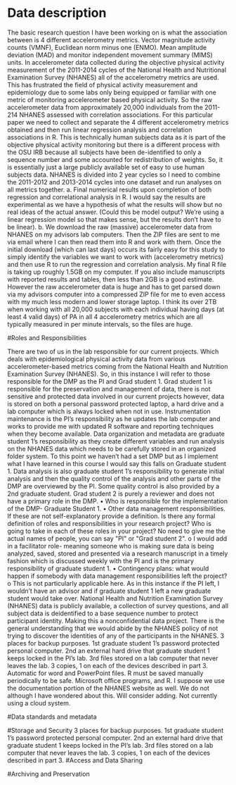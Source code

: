 # Data description
The basic research question I have been working on is what the association between is 4 different accelerometry metrics. Vector magnitude activity counts (VMNF), Euclidean norm minus one (ENMO). Mean amplitude deviation (MAD) and monitor independent movement summary (MIMS) units. In accelerometer data collected during the objective physical activity measurement of the 2011-2014 cycles of the National Health and Nutritional Examination Survey (NHANES) all of the accelerometry metrics are used. This has frustrated the field of physical activity measurement and epidemiology due to some labs only being equipped or familiar with one metric of monitoring accelerometer based physical activity. So the raw accelerometer data from approximately 20,000 individuals from the 2011-214 NHANES assessed with correlation associations. 
For this particular paper we need to collect and separate the 4 different accelerometry metrics obtained and then run linear regression analysis and correlation associations in R. This is technically human subjects data as it is part of the objective physical activity monitoring but there is a different process with the OSU IRB because all subjects have been de-identified to only a sequence number and some accounted for redistribution of weights. So, it is essentially just a large publicly available set of easy to use human subjects data. NHANES is divided into 2 year cycles so I need to combine the 2011-2012 and 2013-2014 cycles into one dataset and run analyses on all metrics together. 
    a.	Final numerical results upon completion of both regression and correlational analysis in R. I would say the results are experimental as we have a hypothesis of what the results will show but no real ideas of the actual answer. (Could this be model output? We’re using a linear regression model so that makes sense, but the results don’t have to be linear).
    b.	We download the raw (massive) accelerometer data from NHANES on my advisors lab computers. Then the ZIP files are sent to me via email where I can then read them into R and work with them. Once the initial download (which can last days) occurs its fairly easy for this study to simply identify the variables we want to work with (accelerometry metrics) and then use R to run the regression and correlation analysis. 
My final R file is taking up roughly 1.5GB on my computer. If you also include manuscripts with reported results and tables, then less than 2GB is a good estimate. However the raw accelerometer data is huge and has to get parsed down via my advisors computer into a compressed ZIP file for me to even access with my much less modern and lower storage laptop. I think its over 2TB when working with all 20,000 subjects with each individual having days (at least 4 valid days) of PA in all 4 accelerometry metrics which are all typically measured in per minute intervals, so the files are huge.


#Roles and Responsibilities

There are two of us in the lab responsible for our current projects. Which deals with epidemiological physical activity data from various accelerometer-based metrics coming from the National Health and Nutrition Examination Survey (NHANES). So, in this instance I will refer to those responsible for the DMP as the PI and Grad student 1. Grad student 1 is responsible for the preservation and management of data, there is not sensitive and protected data involved in our current projects however, data is stored on both a personal password protected laptop, a hard drive and a lab computer which is always locked when not in use. Instrumentation maintenance is the PI’s responsibility as he updates the lab computer and works to provide me with updated R software and reporting techniques when they become available. Data organization and metadata are graduate student 1’s responsibility as they create different variables and run analysis on the NHANES data which needs to be carefully stored in an organized folder system. To this point we haven’t had a set DMP but as I implement what I have learned in this course I would say this falls on Graduate student 1. Data analysis is also graduate student 1’s responsibility to generate initial analysis and then the quality control of the analysis and other parts of the DMP are overviewed by the PI. Some quality control is also provided by a 2nd graduate student. Grad student 2 is purely a reviewer and does not have a primary role in the DMP. 
•	Who is responsible for the implementation of the DMP- Graduate Student 1.
•	Other data management responsibilities. If these are not self-explanatory provide a definition. Is there any formal definition of roles and responsibilities in your research project? Who is going to take in each of these roles in your project? No need to give me the actual names of people, you can say "PI" or "Grad student 2". 
o	I would add in a facilitator role- meaning someone who is making sure data is being analyzed, saved, stored and presented via a research manuscript in a timely fashion which is discussed weekly with the PI and is the primary responsibility of graduate student 1. 
•	Contingency plans: what would happen if somebody with data management responsibilities left the project?
o	This is not particularly applicable here. As in this instance if the PI left, I wouldn’t have an advisor and if graduate student 1 left a new graduate student would take over. 
National Health and Nutrition Examination Survey (NHANES) data is publicly available, a collection of survey questions, and all subject data is deidentified to a base sequence number to protect participant identity. Making this a nonconfidential data project. There is the general understanding that we would abide by the NHANES policy of not trying to discover the identities of any of the participants in the NHANES. 
 3 places for backup purposes. 1st graduate student 1’s password protected personal computer. 2nd an external hard drive that graduate student 1 keeps locked in the PI’s lab. 3rd files stored on a lab computer that never leaves the lab. 
 3 copies, 1 on each of the devices described in part 3. 
Automatic for word and PowerPoint files. R must be saved manually periodically to be safe. 
 Microsoft office programs, and R. I suppose we use the documentation portion of the NHANES website as well. 
 We do not although I have wondered about this. Will consider adding. 
 Not currently using a cloud system. 


#Data standards and metadata

#Storage and Security
3 places for backup purposes. 1st graduate student 1’s password protected personal computer. 2nd an external hard drive that graduate student 1 keeps locked in the PI’s lab. 3rd files stored on a lab computer that never leaves the lab.
3 copies, 1 on each of the devices described in part 3.
#Access and Data Sharing

#Archiving and Preservation
